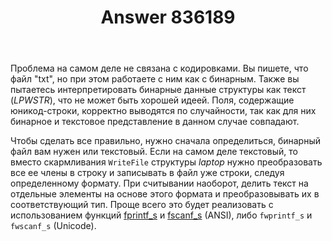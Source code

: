 ﻿---
title: "Answer 836189"
se.owner.user_id: 240512
se.owner.display_name: "MSDN.WhiteKnight"
se.owner.link: "https://ru.stackoverflow.com/users/240512/msdn-whiteknight"
se.answer_id: 836189
se.question_id: 836063
se.post_type: answer
se.score: 0
se.is_accepted: True
---
<p>Проблема на самом деле не связана с кодировками. Вы пишете, что файл "txt", но при этом работаете с ним как с бинарным. Также вы пытаетесь интерпретировать бинарные данные структуры как текст (<em>LPWSTR</em>), что не может быть хорошей идеей. Поля, содержащие юникод-строки, корректно выводятся по случайности, так как для них бинарное и текстовое представление в данном случае совпадают.</p>

<p>Чтобы сделать все правильно, нужно сначала определиться, бинарный файл вам нужен или текстовый. Если на самом деле текстовый, то вместо скармливания <code>WriteFile</code> структуры <em>laptop</em> нужно преобразовать все ее члены в строку и записывать в файл уже строки, следуя определенному формату. При считывании наоборот, делить текст на отдельные элементы на основе этого формата и преобразовывать их в соответствующий тип. Проще всего это будет реализовать с использованием функций <a href="http://en.cppreference.com/w/c/io/fprintf" rel="nofollow noreferrer">fprintf_s</a> и <a href="http://en.cppreference.com/w/c/io/fscanf" rel="nofollow noreferrer">fscanf_s</a> (ANSI), либо <code>fwprintf_s</code> и <code>fwscanf_s</code> (Unicode). </p>

